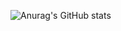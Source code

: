 ![Anurag's GitHub stats](https://github-readme-stats.vercel.app/api?username=danielLeiteSilva&hide=contribs,prs)
